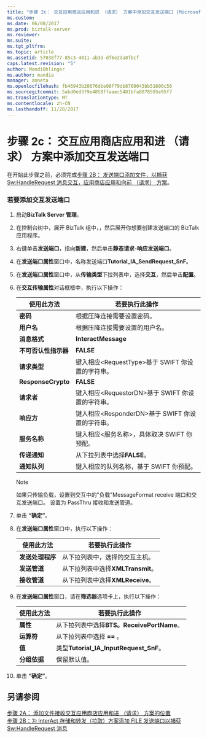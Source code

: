 ```yaml
---
title: "步骤 2c： 交互应用商店应用和进 （请求） 方案中添加交互发送端口 |Microsoft 文档"
ms.custom: 
ms.date: 06/08/2017
ms.prod: biztalk-server
ms.reviewer: 
ms.suite: 
ms.tgt_pltfrm: 
ms.topic: article
ms.assetid: 57038f77-85c3-4811-ab3d-df6e2da8fbcf
caps.latest.revision: "5"
author: MandiOhlinger
ms.author: mandia
manager: anneta
ms.openlocfilehash: fb46943b20676dbe98f79db8760043bb51606c56
ms.sourcegitcommit: 5abd0ed3f9e4858ffaaec5481bfa8878595e95f7
ms.translationtype: MT
ms.contentlocale: zh-CN
ms.lasthandoff: 11/28/2017
---
```

# <a name="step-2c-add-an-interact-send-port-for-the-interact-store-and-forward-pull-scenario"></a>步骤 2c： 交互应用商店应用和进 （请求） 方案中添加交互发送端口
在开始此步骤之前，必须完成[步骤 2B： 发送端口添加文件，以捕获 Sw:HandleRequest 消息交互，应用商店应用和向前 （请求） 方案](../../adapters-and-accelerators/fileact-interact/step-2b-add-file-send-ports-to-get-sw-handlerequest-message-for-interact.md)。  
  
### <a name="to-add-an-interact-send-port"></a>若要添加交互发送端口  
  
1.  启动**BizTalk Server 管理**。  
  
2.  在控制台树中，展开 BizTalk 组中，，然后展开你想要创建发送端口的 BizTalk 应用程序。  
  
3.  右键单击**发送端口**，指向**新建**，然后单击**静态请求-响应发送端口**。  
  
4.  在**发送端口属性**窗口中，名称发送端口**Tutorial_IA_SendRequest_SnF**。  
  
5.  在**发送端口属性**窗口中，从**传输类型**下拉列表中，选择**交互**，然后单击**配置**。  
  
6.  在**交互传输属性**对话框框中，执行以下操作：  
  
    |**使用此方法**|**若要执行此操作**|  
    |------------------|--------------------|  
    |**密码**|根据压降连接需要设置密码。|  
    |**用户名**|根据压降连接需要设置的用户名。|  
    |**消息格式**|**InteractMessage**|  
    |**不可否认性指示器**|**FALSE**|  
    |**请求类型**|键入相应\<RequestType\>基于 SWIFT 你设置的字符串。|  
    |**ResponseCrypto**|**FALSE**|  
    |**请求者**|键入相应\<RequestorDN\>基于 SWIFT 你设置的字符串。|  
    |**响应方**|键入相应\<ResponderDN\>基于 SWIFT 你设置的字符串。|  
    |**服务名称**|键入相应\<服务名称\>，具体取决 SWIFT 你预配。|  
    |**传递通知**|从下拉列表中选择**FALSE**。|  
    |**通知队列**|键入相应的队列名称，基于 SWIFT 你预配。|  
  
    > [!NOTE]
    >  如果只传输负载，设置到交互中的"负载"MessageFormat receive 端口和交互发送端口。 设置为 PassThru 接收和发送管道。  
  
7.  单击 **“确定”**。  
  
8.  在**发送端口属性**窗口中，执行以下操作：  
  
    |**使用此方法**|**若要执行此操作**|  
    |------------------|--------------------|  
    |**发送处理程序**|从下拉列表中，选择的交互主机。|  
    |**发送管道**|从下拉列表中选择**XMLTransmit**。|  
    |**接收管道**|从下拉列表中选择**XMLReceive**。|  
  
9. 在**发送端口属性**窗口，请在**筛选器**选项卡上，执行以下操作：  
  
    |**使用此方法**|**若要执行此操作**|  
    |------------------|--------------------|  
    |**属性**|从下拉列表中选择**BTS。ReceivePortName**。|  
    |**运算符**|从下拉列表中选择 **==** 。|  
    |**值**|类型**Tutorial_IA_InputRequest_SnF**。|  
    |**分组依据**|保留默认值。|  
  
10. 单击 **“确定”**。  
  
## <a name="see-also"></a>另请参阅  
 [步骤 2A： 添加文件接收交互应用商店应用和进 （请求） 方案的位置](../../adapters-and-accelerators/fileact-interact/step-2a-add-file-receive-locations-for-interact-store-and-forward-scenario.md)   
 [步骤 2B：为 InterAct 存储和转发（拉取）方案添加 FILE 发送端口以捕获 Sw:HandleRequest 消息](../../adapters-and-accelerators/fileact-interact/step-2b-add-file-send-ports-to-get-sw-handlerequest-message-for-interact.md)